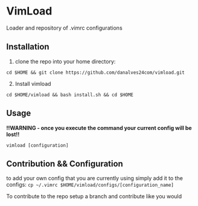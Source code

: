 # VimLoad
Loader and repository of .vimrc configurations

## Installation
1. clone the repo into your home directory:
```
cd $HOME && git clone https://github.com/danalves24com/vimload.git
```
2. Install vimload
```
cd $HOME/vimload && bash install.sh && cd $HOME
```


## Usage
**!!WARNING - once you execute the command your current config will be lost!!**
```
vimload [configuration]
```

## Contribution && Configuration
to add your own config that you are currently using simply add it to the configs:
`cp ~/.vimrc $HOME/vimload/configs/[configuration_name]`

To contribute to the repo setup a branch and contribute like you would
